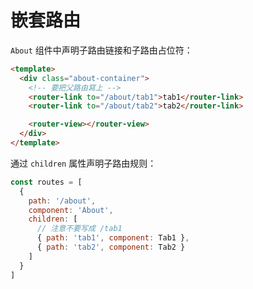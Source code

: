 # 嵌套路由

`About` 组件中声明子路由链接和子路由占位符：

```html
<template>
  <div class="about-container">
    <!-- 要把父路由寫上 -->
    <router-link to="/about/tab1">tab1</router-link>
    <router-link to="/about/tab2">tab2</router-link>

    <router-view></router-view>
  </div>
</template>
```

通过 `children` 属性声明子路由规则：

```js
const routes = [
  {
    path: '/about',
    component: 'About',
    children: [
      // 注意不要写成 /tab1
      { path: 'tab1', component: Tab1 },
      { path: 'tab2', component: Tab2 }
    ]
  }
]
```
